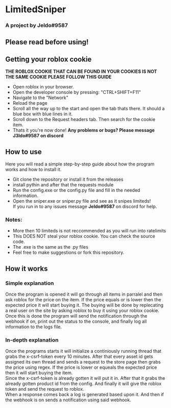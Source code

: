 # LimitedSniper 
### A project by Jeldo#9587

## Please read before using!
## Getting your roblox cookie
**THE ROBLOX COOKIE THAT CAN BE FOUND IN YOUR COOKIES IS NOT THE SAME COOKIE PLEASE FOLLOW THIS GUIDE**
* Open roblox in your browser.
* Open the developer console by pressing: "CTRL+SHIFT+F11"
* Navigate to the "Network"
* Reload the page
* Scroll all the way up to the start and open the tab thats there. It should a blue box with blue lines in it.
* Scroll down to the Request headers tab. Then search for the cookie item.
* Thats it you're now done!
**Any problems or bugs? Please message J3ldo#9587 on discord**

## How to use
Here you will read a simple step-by-step guide about how the program works and how to install it.
* Git clone the repository or install it from the releases
* install pythin and after that the requests module   
* Run the config.exe or the config.py file and fill in the needed information.
* Open the sniper.exe or sniper.py file and see as it snipes limiteds!   
If you run in to any issues message **Jeldo#9587** on discord for help.

### Notes: 
* More then 10 limiteds is not reccommended as you will run into ratelimits
* This DOES NOT steal your roblox cookie. You can check the source code.
* The .exe is the same as the .py files
* Feel free to make suggestions or fork this repository.


## How it works
### Simple explanation
Once the program is opened it will go through all items in parralel and then ask roblox for the price on the item. If the price equals or is lower then the expected price it will start buying it. The buying will be done by replecating a real user on the site by asking roblox to buy it using your roblox cookie. Once this is done the program will send the notification through the webhook if on, print out the status to the console, and finally log all information to the logs file.


### In-depth explanation
Once the programs starts it will initialize a continiously running thread that grabs the x-csrf-token every 10 minutes. After that every asset id gets assigned its own thread and sends a request to the store page then grabs the price using regex. If the price is lower or equeals the expected price then it will start buying the item.  
Since the x-csrf-token is already gotten it will put it in. After that it grabs the already gotten product id from the config. And finally it will give the roblox token and send the request to roblox.  
When a response comes back a log is generated based upon it. And then if the webhook is on sends a notification using said webhook.
